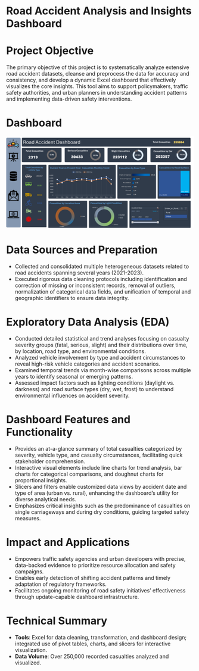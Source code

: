 # Road Accident Analysis and Insights Dashboard

# Project Objective
The primary objective of this project is to systematically analyze extensive road accident datasets, cleanse and preprocess the data for accuracy and consistency, and develop a dynamic Excel dashboard that effectively visualizes the core insights. This tool aims to support policymakers, traffic safety authorities, and urban planners in understanding accident patterns and implementing data-driven safety interventions.

# Dashboard 
![Logo](https://github.com/Speardrex/road-accident-analysis-and-insights/blob/main/road.png) 
# Data Sources and Preparation
- Collected and consolidated multiple heterogeneous datasets related to road accidents spanning several years (2021-2023).
- Executed rigorous data cleaning protocols including identification and correction of missing or inconsistent records, removal of outliers, normalization of categorical data fields, and unification of temporal and geographic identifiers to ensure data integrity.

# Exploratory Data Analysis (EDA)
- Conducted detailed statistical and trend analyses focusing on casualty severity groups (fatal, serious, slight) and their distributions over time, by location, road type, and environmental conditions.
- Analyzed vehicle involvement by type and accident circumstances to reveal high-risk vehicle categories and accident scenarios.
- Examined temporal trends via month-wise comparisons across multiple years to identify seasonal or emerging patterns.
- Assessed impact factors such as lighting conditions (daylight vs. darkness) and road surface types (dry, wet, frost) to understand environmental influences on accident severity.

# Dashboard Features and Functionality
- Provides an at-a-glance summary of total casualties categorized by severity, vehicle type, and casualty circumstances, facilitating quick stakeholder comprehension.
- Interactive visual elements include line charts for trend analysis, bar charts for categorical comparisons, and doughnut charts for proportional insights.
- Slicers and filters enable customized data views by accident date and type of area (urban vs. rural), enhancing the dashboard’s utility for diverse analytical needs.
- Emphasizes critical insights such as the predominance of casualties on single carriageways and during dry conditions, guiding targeted safety measures.

# Impact and Applications
- Empowers traffic safety agencies and urban developers with precise, data-backed evidence to prioritize resource allocation and safety campaigns.
- Enables early detection of shifting accident patterns and timely adaptation of regulatory frameworks.
- Facilitates ongoing monitoring of road safety initiatives’ effectiveness through update-capable dashboard infrastructure.

# Technical Summary
- **Tools**: Excel for data cleaning, transformation, and dashboard design; integrated use of pivot tables, charts, and slicers for interactive visualization.
- **Data Volume**: Over 250,000 recorded casualties analyzed and visualized.
